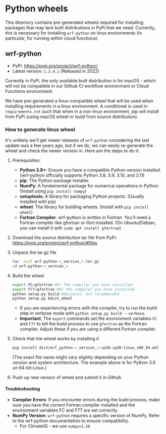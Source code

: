 # Python wheels
This directory contains pre-generated wheels required for installing packages that may lack built distributions in PyPi that we need.
Currently, this is necessary for installing `wrf-python` on linux environments (in particular, for running within cloud functions).

## wrf-python
* PyPi:  https://pypi.org/project/wrf-python/
* Latest version: `1.3.4.1` (Released in 2022)

Currently in PyPi, the only available built distribution is for macOS - which will not be compatible in our Github CI workflow environment
or Cloud Functions environment.

We have pre-generated a linux-compatible wheel that will be used when installing requirements in a linux environment. A conditional
is used in `requirements.txt` such that when in a non-linux environment, pip will install from PyPi (using macOS wheel or build from source distribution).

### How to generate linux wheel
It's unlikely we'll get newer releases of `wrf-python` considering the last update was a few years ago, but if we do, we can easily re-generate the wheel and check the newer version in. Here are the steps to do it:

1. Prerequisites:
    * **Python 3.8+**: Ensure you have a compatible Python version installed. (wrf-python officially supports Python 3.8, 3.9, 3.10, and 3.11)
    * **pip**: The Python package installer.
    * **NumPy**: A fundamental package for numerical operations in Python. (Install using `pip install numpy`)
    * **setuptools**: A library for packaging Python projects. (Usually installed with pip)
    * **wheel**: The library for building wheels. (Install with `pip install wheel`)
    * **Fortran Compiler**: wrf-python is written in Fortran. You'll need a Fortran compiler like gfortran or ifort installed. (On Ubuntu/Debian, you can install it with `sudo apt install gfortran`)

2. Download the source distribution tar file from PyPi: https://pypi.org/project/wrf-python/#files

3. Unpack the tar.gz file
    ```bash
    tar -xvzf wrf-python-<_version_>.tar.gz
    cd wrf-python-<_version_>
    ```

4. Build the wheel
    ```bash
    export FC=gfortran #Or the compiler you have installed
    export F77=gfortran #Or the compiler you have installed
    python setup.py build #Optional, but recommended 
    python setup.py bdist_wheel
    ```
    * If you are experiencing errors with the compiler, try to run the build step in verbose mode with `python setup.py build --verbose`.
    * **Important**: The `export` commands set the environment variables `FC` and `F77` to tell the build process to use `gfortran` as the Fortran compiler. Adjust these if you are using a different Fortran compiler.

5. Check that the wheel works by installing it
    ```bash
    pip install dist/wrf_python-<_version_>-cp38-cp38-linux_x86_64.whl
    ```
    (The exact file name might vary slightly depending on your Python version and system architecture. The example above is for Python 3.8 on 64-bit Linux.)

6. Push up new version of wheel and submit it in Github

#### Troubleshooting
* **Compiler Errors**: If you encounter errors during the build process, make sure you have the correct Fortran compiler installed and the environment variables FC and F77 are set correctly.
* **NumPy Version**: `wrf-python` requires a specific version of NumPy. Refer to the wrf-python documentation to ensure compatibility.
    * For ClimateIQ - we use `numpy<1.26`